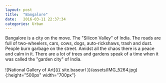 ```yaml
---
layout: post
title:  "Bangalore"
date:   2016-03-11 22:37:34
categories: Urban
---
```

Bangalore is a city on the move. The "Silicon Valley" of India. The roads are full of two-wheelers, cars, cows, dogs, auto-rickshaws, trash and dust. People burn garbage on the street. 
Amidst all the chaos there is a peace and calm in it. There are a lot of trees and gardens speak of a time when it was called the "garden city" of India.
<br><br>
![National Gallery of Art]({{ site.baseurl }}/assets/IMG_5264.jpg){:height="500px" width="700px"}
<br>